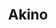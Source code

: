---
layout: place
title: "Akino"
permalink: /new-york/elmhurst/akino.html
stateAbbr: NY
stateName: New York
cityName: Elmhurst
place_id: ChIJc6fmxaxfwokRnKatMHUC1PA
photos:
  - name: >-
      places/ChIJc6fmxaxfwokRnKatMHUC1PA/photos/AeeoHcKWeBcj8mY-bb8A-4e3o1nzqCOFEb4IlbGSm-uKbKUpN2f95PahMipboB6jkwWO821mt0gKL6HBweSV5kUyubtqFa5ws6ZrxHEH5NH_lq0yOPV4QaCWzbzsu3dJAm6ijUOkEvnceVjB8ET1R7L6C8WRAZfFpkNnX21V_tSlazKFBHhhibQvEzj8VHBUCBdMvclEi2SVLUwLgBnj_E4baTCc3ItG86e6_dNGFXr159MzUhlklEIknkxNuemkiRltD_cUobUQtCWMt3S4nIFn-rdhI0R1d53G7DlQN8Q8oWOzG7WTP43rmFpYPAEmrd5x-9RI8dDoij7dB_XxlkiOHqPi7CNgHtPqaHZofpvfAnI-QGKTaEgeHTllcbpLbCDUaUQjSbmpYVVf01eMV2wOfxl6vvCTjgfLpHPl2goXfG-fJJ4
    widthPx: 4032
    heightPx: 3024
    authorAttributions:
      - displayName: Han Thu
        uri: https://maps.google.com/maps/contrib/106119741715819873611
        photoUri: >-
          https://lh3.googleusercontent.com/a-/ALV-UjXBOnl6ngk4C_qXeR6YUe7rcGZVAOd8t90RfOrYsI1yBnZrrnvg-Q=s100-p-k-no-mo
    flagContentUri: >-
      https://www.google.com/local/imagery/report/?cb_client=maps_api_places.places_api&image_key=!1e10!2sCIHM0ogKEICAgICi44b01AE&hl=en-US
    googleMapsUri: >-
      https://www.google.com/maps/place//data=!3m4!1e2!3m2!1sCIHM0ogKEICAgICi44b01AE!2e10!4m2!3m1!1s0x89c25facc5e6a773:0xf0d4027530ada69c
  - name: >-
      places/ChIJc6fmxaxfwokRnKatMHUC1PA/photos/AeeoHcJrcoan_91OxSbHMbD6pBUhxpzDUR43df8a9o3UfP43uiQxMFrsx4HdXGnllsBuASZkm0njgI2DA5t-HIqwpC2JiIOWsPMnvNuXuASmnD5kJmMkSTzzq02qO3DSX2bG9PCIlxFlbeH14yq-KxchuZUOjLiGd1d1xzJC8-RjF9HzMExtOOd5ZpbLx-gtADxQC_Nmp9d9HYGzDQCa0kRMoCOqjQq-DmbqNcEL7Es0OJFEDsdvSRYnBwqtF8ttb2dUm946FhJggUB6K2aGkw1iJpuULXN52FnpOgxzd8437snAXg
    widthPx: 1000
    heightPx: 750
    authorAttributions:
      - displayName: Akino
        uri: https://maps.google.com/maps/contrib/102034561832410557527
        photoUri: >-
          https://lh3.googleusercontent.com/a-/ALV-UjXydb1Q6RgjOv5-dbptNiqSLr6QTjhtD-VnlSKTf6_PgESFnjo=s100-p-k-no-mo
    flagContentUri: >-
      https://www.google.com/local/imagery/report/?cb_client=maps_api_places.places_api&image_key=!1e10!2sAF1QipNz7CM9NaFbXaGE5YNXZ3rVa-OK4-BdrzJrT8ES&hl=en-US
    googleMapsUri: >-
      https://www.google.com/maps/place//data=!3m4!1e2!3m2!1sAF1QipNz7CM9NaFbXaGE5YNXZ3rVa-OK4-BdrzJrT8ES!2e10!4m2!3m1!1s0x89c25facc5e6a773:0xf0d4027530ada69c
  - name: >-
      places/ChIJc6fmxaxfwokRnKatMHUC1PA/photos/AeeoHcJbMJidO2p6N6hvcbYI7uZRHQ9gkLObeKjJpbCRgiuXekGRgtZI2JrpOa8whMI1Jsyv_ts-gtXnDrhvgCC6NqGRva0-duRDjzXvLnCINSwgUbbA4RVmJUVDOUKeMk5t19XbvXtCuQOzVYMdJT5WQ2DDvEE_pCy7mu54WYmWWoBXL-iLthaii9o5JcijH_OyIN767UyrunW4YTqwPmJtId_N_Q0QF0oCzU5KMxbObMtIg0Gh3JkREdyLjYQdTpFcqY1wRR-YNd7Z5kJZ1WEv6MfbMBXwd5WoLpyNG4MIeJRAQfRdtPw-R2aalC3whvbRGmZ_NLUE_eec59b4aRYLZMO6Kq91YqNokI5E5P49RI3u-ulQe93NJf4fTL1FwBsIwUAEWB-iJVyUOUtTUvQjxo_pSXR_lY_rxzwfNzp8QGgVtA
    widthPx: 4800
    heightPx: 3200
    authorAttributions:
      - displayName: Howard Stark
        uri: https://maps.google.com/maps/contrib/107156480493865660091
        photoUri: >-
          https://lh3.googleusercontent.com/a-/ALV-UjW5PixKMFpRnIEUuw4V3EXMF56LYYJgCDeDl3IlBndl7zYpVO8=s100-p-k-no-mo
    flagContentUri: >-
      https://www.google.com/local/imagery/report/?cb_client=maps_api_places.places_api&image_key=!1e10!2sCIHM0ogKEICAgMDInMDXaA&hl=en-US
    googleMapsUri: >-
      https://www.google.com/maps/place//data=!3m4!1e2!3m2!1sCIHM0ogKEICAgMDInMDXaA!2e10!4m2!3m1!1s0x89c25facc5e6a773:0xf0d4027530ada69c
  - name: >-
      places/ChIJc6fmxaxfwokRnKatMHUC1PA/photos/AeeoHcL9yV9TqyCifBTm9Gkcd6YXgbpzsYIbvnRyXhYqf4uezK3pv-DzP_uIbijz2Kv1s266U0DEil2mfoXtIRuYBlkYrjIwTkuGiR-y34kiJqm2DhAyWmWQC0J3zeGMWgU9DxyMQIxZQJmHyJXRLvVkHT9SjN2CLqo-u3WBgqany_7W5Ii8jXNQ-H2cFRYr5Kj2fZSfJomj2vaxnNOJSIPmln434k5OWIYdkLbJwZRwtIHJIqnJhVDjJuP0cf-6xPbKI68Arnw4-EzRXIwJBVv3DHiW6amSwDsD2rkT7-bEhkOyN8ePhZ9LrhzYh-gxfurQfRFcCdAvZVc5jBAaQjLBpqXVKLnP0uOy6gx9a78KGR-yBQi_dBQ9p5d3N02JIoFvpcmigeZlWQuL0oBW7igxF-21bBoVEsmRy8S7hqvL-WjL-A
    widthPx: 3024
    heightPx: 4032
    authorAttributions:
      - displayName: Lana Li
        uri: https://maps.google.com/maps/contrib/102423927056822325573
        photoUri: >-
          https://lh3.googleusercontent.com/a-/ALV-UjWVCU1RBrszSarxBMB20injN4T8_TQsH_WbDeN3NdNZc8jGn4l--g=s100-p-k-no-mo
    flagContentUri: >-
      https://www.google.com/local/imagery/report/?cb_client=maps_api_places.places_api&image_key=!1e10!2sCIHM0ogKEICAgMDIxIKVUw&hl=en-US
    googleMapsUri: >-
      https://www.google.com/maps/place//data=!3m4!1e2!3m2!1sCIHM0ogKEICAgMDIxIKVUw!2e10!4m2!3m1!1s0x89c25facc5e6a773:0xf0d4027530ada69c
  - name: >-
      places/ChIJc6fmxaxfwokRnKatMHUC1PA/photos/AeeoHcLIyHW9Jy9V1Dd4BOVzt2wRSitXORJiSTBM6tj7c0lJT-LEvOnwS2u1Q_dWIzlPutLD7noN_bwKJ1jari5j4h_DD3ekS9g2tn-CrGuCMQK7q5Up-zZES0hOKXJJSbetnEt1_jBS-CcEVXGQLLiQqlTZ35QjPdXIl6Ejs_b1iXnUqbRBTwjh2QNr__44Lc8jzZuae3sIyGmZpmydDP71G7rAbcVDiwJFXlCNUDq--3fB0DwjqSE-OKWy6n2CVQO8kFvpaWD4hCc2xRfM2Ca5wYDclT56lknWpj8MuhQ1-KplCrWYJQmMcPq0TUUDZoghrfTYiBrqpXI4vxVAPyW1bKf_L6eB2x4khG3aPIIJtcZy_N3zVDpWwS8qaUSfjZglYaZ5S0Mw-C23LthCBNa9TMME8gFucYZipcqxD93fVKNmaA
    widthPx: 3024
    heightPx: 4032
    authorAttributions:
      - displayName: Yvngumar
        uri: https://maps.google.com/maps/contrib/117741537574412396344
        photoUri: >-
          https://lh3.googleusercontent.com/a-/ALV-UjXD9lwzU-TUbUlB-aHjIB0-6IiRSX1a0ddcU680siv-0R9KtgEN7Q=s100-p-k-no-mo
    flagContentUri: >-
      https://www.google.com/local/imagery/report/?cb_client=maps_api_places.places_api&image_key=!1e10!2sCIHM0ogKEICAgMDIoNL8bg&hl=en-US
    googleMapsUri: >-
      https://www.google.com/maps/place//data=!3m4!1e2!3m2!1sCIHM0ogKEICAgMDIoNL8bg!2e10!4m2!3m1!1s0x89c25facc5e6a773:0xf0d4027530ada69c
  - name: >-
      places/ChIJc6fmxaxfwokRnKatMHUC1PA/photos/AeeoHcL4hnOgQ2f7P7a6cDqOGXLDg9MPwEYYNnQgnFKU8e9zf0Y3jJUMnkpBCx_QMcYDBGVhLu_GPUmsXlMAo1VsyXjn-4YyK97r2nvmwkoGbI_xajajhCeG4PgaQvzPaAfuR6t3HjtfDQDM_owEunkewjeGKGuXmewc2qROH15I8HzAKC_Y6VJzla9lnfe-MrMcsGweTyUNPbm019nkGZ83QKxcSiUGgB_obak4q6ziHbXr29zyKKpfVg0RyqpFWCVVVGc_kUuzq26iwR5djIQ-w7ePGnBSAXxcCCFN-xRFN1l7Q7-_HnCySwB7lse8ZExsiSGDJrJkX-0DszeE8Esk0s0Brpy5gvsukPrZ1x32ybdQFugACmCBBZhpE60aCQkQao6m95Af4WoxKM2Fgeqsq3zvDyFnFq3CyMY5WHIKLW6_xw
    widthPx: 4000
    heightPx: 3000
    authorAttributions:
      - displayName: pooky pk
        uri: https://maps.google.com/maps/contrib/106408528554234513528
        photoUri: >-
          https://lh3.googleusercontent.com/a-/ALV-UjWSIa2GUDOgdt3Hs0n_QgxJ80VDrudo5glvjrhWrerfyMFb-f-OCA=s100-p-k-no-mo
    flagContentUri: >-
      https://www.google.com/local/imagery/report/?cb_client=maps_api_places.places_api&image_key=!1e10!2sCIHM0ogKEICAgICLqOnbWg&hl=en-US
    googleMapsUri: >-
      https://www.google.com/maps/place//data=!3m4!1e2!3m2!1sCIHM0ogKEICAgICLqOnbWg!2e10!4m2!3m1!1s0x89c25facc5e6a773:0xf0d4027530ada69c
  - name: >-
      places/ChIJc6fmxaxfwokRnKatMHUC1PA/photos/AeeoHcL1U0BnqZ0QuL4V8_3PWT4Is-3ZuR1NvixMrkyvY9QthJYEhJfdQkntOsoficgDOFqlvXmS5yK_dr9Q6-yzVxyBZa83ClUJA3b2W7x7bfvpXkEdCzXY4IaZ_p6HuxLYSloxNpTSi-dcCHrqS1l9EvgZ0awSRy1qVulxRnWbx_tGIc-G-pROLXMpfk7-IhgsqRJAPLd3pRX2kJ-FRDez11sAFNtc0dwtPY5eZddHK2inTA6nxNLFEn3Ffl2bDxpMzoXYizW2-B2YDdAAgGp2sLj5PxqSYvl9jX2Nog7jyeCgiYi-A0Tt6r1TI8b-SlsSEU3HrQxZ_jAzakNtnI2pZUlfOIjmvNIKZ0l6xBFJCNJPLRm9dZ5raFcETfmF80j6CODqPwhDW-lIRl13ZMFTxR5aLy80cd1Qz_SfwPnq53GPrQ
    widthPx: 3600
    heightPx: 4800
    authorAttributions:
      - displayName: Anita Khabir
        uri: https://maps.google.com/maps/contrib/102605145246751433106
        photoUri: >-
          https://lh3.googleusercontent.com/a-/ALV-UjXdBWxBQ76TNYs_i5VhfVo083N0-91kzmI8XpytLiJEEbVPRh93=s100-p-k-no-mo
    flagContentUri: >-
      https://www.google.com/local/imagery/report/?cb_client=maps_api_places.places_api&image_key=!1e10!2sCIHM0ogKEICAgMDAhtyaDA&hl=en-US
    googleMapsUri: >-
      https://www.google.com/maps/place//data=!3m4!1e2!3m2!1sCIHM0ogKEICAgMDAhtyaDA!2e10!4m2!3m1!1s0x89c25facc5e6a773:0xf0d4027530ada69c
  - name: >-
      places/ChIJc6fmxaxfwokRnKatMHUC1PA/photos/AeeoHcIuFsqdJQlpJZrZnCbeRgmvlkcXXx5k7O1vPnBzDIiVSPboR7ei62RcS2CVvPCVLeZU7LheV2CqzHilqEpO-0_ll95h0ZRekhf4-3hGbxKHq4mXuPbg0OG8MPENgAEE9F-v7XWUWkKz4b6UAnsYzFG_8Plz776VprobHQiotBei6mnMejlopqBaKG--_VgDC5ax0KLKtQNKjlg8iK2u-cAd_3vnXIbzOvPXw_nrbUkrASbzujRYgvx_Y2LIlaclu5EsiWGxa3UfuONYFDUBDK8xYCTouLukaTSJ327Ay3c5_dIgwWsLok_9rPLmhwL9AUwdRS3vn_KEUIDYRvPJ7ii21eDAPM8uH-bpPHTYwe8FUNTe5jhsqHrHQhwIuBinijXxpRqX3XA_dc0cSQq6b-Q9A_65YdAkftLXCkNXo-RcOVr3
    widthPx: 3024
    heightPx: 4032
    authorAttributions:
      - displayName: ench4rm
        uri: https://maps.google.com/maps/contrib/106993724562760837895
        photoUri: >-
          https://lh3.googleusercontent.com/a/ACg8ocJehKOoorzmNOMSfqEPWXSaOk2Ufal0jcJSTD7BX8rguiC3k3w=s100-p-k-no-mo
    flagContentUri: >-
      https://www.google.com/local/imagery/report/?cb_client=maps_api_places.places_api&image_key=!1e10!2sCIHM0ogKEICAgIDb4-jqnQE&hl=en-US
    googleMapsUri: >-
      https://www.google.com/maps/place//data=!3m4!1e2!3m2!1sCIHM0ogKEICAgIDb4-jqnQE!2e10!4m2!3m1!1s0x89c25facc5e6a773:0xf0d4027530ada69c
  - name: >-
      places/ChIJc6fmxaxfwokRnKatMHUC1PA/photos/AeeoHcJ4SdAvU7CQy95IuohFym2Gu8v_vYDJbStqI1c7DwNZfHJkkwBFNh-PvkroJTdrTXJ0E3sWrVuuIwjWVnyY7qBLyo6XhJhn8W78gpB9-iwrJKoTGsd_Z7xZEGl_INEpO4Bs0VHO-zfUFjPXlJA8PHy8kS7Xof0I9sjwEi3dHKCjwW2gl8gmhx84UflkcFUh_iRKBqGvlUndC39uQ0Aw30Q6Fd55GWE63Xn04-n98MrELZ91WfHg3B5bopQOSgTbzWAhBOLXPcPgjd52Ge4IY8osXqQODb6Kqu_bY70nMVd9Rl1o03dHZytF25oV-jRaYPxLYrOtnPgHtTXAeotp9Djg_abzawfxG6MauwRM3jjWZ9A37ICCmKMy3IPVzk4DVPTdB39xbk144_7MAklfnFnn99WDR1EuDQRjQmblyozv61iZ
    widthPx: 3600
    heightPx: 4800
    authorAttributions:
      - displayName: Jutachon Bootsabong (Milk)
        uri: https://maps.google.com/maps/contrib/115046532451350571055
        photoUri: >-
          https://lh3.googleusercontent.com/a-/ALV-UjVrO-VWC4Wa-itqBNRq2HyKa8fpdJQhVBc5htJ0DMYygCy27BPy2w=s100-p-k-no-mo
    flagContentUri: >-
      https://www.google.com/local/imagery/report/?cb_client=maps_api_places.places_api&image_key=!1e10!2sCIHM0ogKEICAgIDD9NS09wE&hl=en-US
    googleMapsUri: >-
      https://www.google.com/maps/place//data=!3m4!1e2!3m2!1sCIHM0ogKEICAgIDD9NS09wE!2e10!4m2!3m1!1s0x89c25facc5e6a773:0xf0d4027530ada69c
  - name: >-
      places/ChIJc6fmxaxfwokRnKatMHUC1PA/photos/AeeoHcLIpt57Dgkzfgw0uOezwta3TKHv1JDDaMm6AyS4xnTIKQAhiSeIS5mVOpbhEKqsAIQw0NvZ65VYfowfwrD4kCCClVNgiDHRffbEJT1dZVEeww_tooIsvczGEO-EVXnfUNj5crUYq_mE7GWaiY_hkDUW3iPuwOBCkc6U4GcYKjpjdBOoE7kCmsktP8AQJ5ZdQzQm_LfQwZQQrsU01y4IaS-5A6WHgW7zLmIW_oHKAo9sT3IlqwuWAR2vwK9Jivipg2vbnbCQAYBQ9q4DySgutsJl-gFFNTUVbQaB82p3BPKSqtUHHlc4LstTkfY88pS-5S7jb_3zflpfSwQJuXVRYBFl44o3EkxdWRDW1xqlSHY46rK_ZCDA_XOFZoyCAwOuafO7mYQdUHIAtlU91Bk4pysDd2eFQWD6VmApal0VtS6sSzU
    widthPx: 3000
    heightPx: 4000
    authorAttributions:
      - displayName: Jelvis Ferreira
        uri: https://maps.google.com/maps/contrib/110404848055553481505
        photoUri: >-
          https://lh3.googleusercontent.com/a-/ALV-UjUJST_W9MNsTmZUI4QrHbNwH9hBJZZOSZ1o89ppfkvfb6DCJUm2bg=s100-p-k-no-mo
    flagContentUri: >-
      https://www.google.com/local/imagery/report/?cb_client=maps_api_places.places_api&image_key=!1e10!2sCIHM0ogKEICAgICXqM2YhAE&hl=en-US
    googleMapsUri: >-
      https://www.google.com/maps/place//data=!3m4!1e2!3m2!1sCIHM0ogKEICAgICXqM2YhAE!2e10!4m2!3m1!1s0x89c25facc5e6a773:0xf0d4027530ada69c
address: 82-80 Broadway, Elmhurst, NY 11373, USA
street: 82-80 Broadway
city: Elmhurst
state: NY
zip: '11373'
country: USA
neighborhood: Elmhurst
latitude: '40.741191'
longitude: '-73.881393'
accessibility_options:
  wheelchairAccessibleParking: true
  wheelchairAccessibleEntrance: true
  wheelchairAccessibleRestroom: true
  wheelchairAccessibleSeating: true
business_status: OPERATIONAL
name: Akino
google_maps_links:
  directionsUri: >-
    https://www.google.com/maps/dir//''/data=!4m7!4m6!1m1!4e2!1m2!1m1!1s0x89c25facc5e6a773:0xf0d4027530ada69c!3e0
  placeUri: https://maps.google.com/?cid=17353497966516479644
  writeAReviewUri: >-
    https://www.google.com/maps/place//data=!4m3!3m2!1s0x89c25facc5e6a773:0xf0d4027530ada69c!12e1
  reviewsUri: >-
    https://www.google.com/maps/place//data=!4m4!3m3!1s0x89c25facc5e6a773:0xf0d4027530ada69c!9m1!1b1
  photosUri: >-
    https://www.google.com/maps/place//data=!4m3!3m2!1s0x89c25facc5e6a773:0xf0d4027530ada69c!10e5
primary_type: Sushi Restaurant
opening_hours:
  regular: null
  current: null
secondary_opening_hours:
  regular:
    weekdayDescriptions: null
    type: null
  current:
    weekdayDescriptions: null
    type: null
phone: (718) 779-8280
price_level: PRICE_LEVEL_MODERATE
price_range: $30 &ndash; $50
rating: '4.3'
rating_count: 1418
website: https://www.akinonewyork.com/
description: >-
  An extensive menu of causal Japanese udon, donburi, & sushi in a modern,
  industrial dining room.
reviews:
  - name: >-
      places/ChIJc6fmxaxfwokRnKatMHUC1PA/reviews/ChdDSUhNMG9nS0VJQ0FnTUR3bGE3LXV3RRAB
    relativePublishTimeDescription: 2 weeks ago
    rating: 4
    text:
      text: >-
        Recently came back here with my friend and honestly, you can’t ask for
        more it’s super delicious. The fish seems fresh and you can see the
        sushi chef’s right there cutting and slicing everything. I’d say the
        portions for the appetizers and stuff on the menu are kind of small but
        it makes sense. Our waiter attended us maybe once or twice but I like
        that since we don’t have to be interrupted. Overall, it’s such a nice
        place. I think it could be a little more affordable, but you can’t
        really beat the price when it comes to 2025.
      languageCode: en
    originalText:
      text: >-
        Recently came back here with my friend and honestly, you can’t ask for
        more it’s super delicious. The fish seems fresh and you can see the
        sushi chef’s right there cutting and slicing everything. I’d say the
        portions for the appetizers and stuff on the menu are kind of small but
        it makes sense. Our waiter attended us maybe once or twice but I like
        that since we don’t have to be interrupted. Overall, it’s such a nice
        place. I think it could be a little more affordable, but you can’t
        really beat the price when it comes to 2025.
      languageCode: en
    authorAttribution:
      displayName: Danielle Sato
      uri: https://www.google.com/maps/contrib/109805133016795875350/reviews
      photoUri: >-
        https://lh3.googleusercontent.com/a-/ALV-UjWaeA3Z0PpphxlFbrmB1xglzl3Jiv_1fTTEl4PlxFfJkjjEiQg=s128-c0x00000000-cc-rp-mo-ba3
    publishTime: '2025-03-27T08:39:02.489825Z'
    flagContentUri: >-
      https://www.google.com/local/review/rap/report?postId=ChdDSUhNMG9nS0VJQ0FnTUR3bGE3LXV3RRAB&d=17924085&t=1
    googleMapsUri: >-
      https://www.google.com/maps/reviews/data=!4m6!14m5!1m4!2m3!1sChdDSUhNMG9nS0VJQ0FnTUR3bGE3LXV3RRAB!2m1!1s0x89c25facc5e6a773:0xf0d4027530ada69c
  - name: >-
      places/ChIJc6fmxaxfwokRnKatMHUC1PA/reviews/ChdDSUhNMG9nS0VJQ0FnTURRamZPdjl3RRAB
    relativePublishTimeDescription: a month ago
    rating: 4
    text:
      text: >-
        I’ve came here several times when Akino had the outdoor seating in the
        parking lot and also experienced the indoor seating. The outdoor seating
        was a bit uncomfortable, so glad they got rid of it.


        The service has been pretty good. I’ve never had an issue except for the
        time I found something in my water and asked for a new one. The food
        itself is good! I love the variety of menu items and no limit on sashimi
        is great.


        This is one of the only two Japanese spots I go to in the area. I would
        recommend this spot to anyone visiting Elmhurst or craving for sushi and
        sashimi or even for a special occasion.
      languageCode: en
    originalText:
      text: >-
        I’ve came here several times when Akino had the outdoor seating in the
        parking lot and also experienced the indoor seating. The outdoor seating
        was a bit uncomfortable, so glad they got rid of it.


        The service has been pretty good. I’ve never had an issue except for the
        time I found something in my water and asked for a new one. The food
        itself is good! I love the variety of menu items and no limit on sashimi
        is great.


        This is one of the only two Japanese spots I go to in the area. I would
        recommend this spot to anyone visiting Elmhurst or craving for sushi and
        sashimi or even for a special occasion.
      languageCode: en
    authorAttribution:
      displayName: Jessica Deng
      uri: https://www.google.com/maps/contrib/108131938939792542236/reviews
      photoUri: >-
        https://lh3.googleusercontent.com/a-/ALV-UjWbozhrJNd86RIfBd0tXgQAQTu9TwfAwoq7F3lqs9mR8BPt9yYK7g=s128-c0x00000000-cc-rp-mo-ba3
    publishTime: '2025-03-13T00:27:10.188334Z'
    flagContentUri: >-
      https://www.google.com/local/review/rap/report?postId=ChdDSUhNMG9nS0VJQ0FnTURRamZPdjl3RRAB&d=17924085&t=1
    googleMapsUri: >-
      https://www.google.com/maps/reviews/data=!4m6!14m5!1m4!2m3!1sChdDSUhNMG9nS0VJQ0FnTURRamZPdjl3RRAB!2m1!1s0x89c25facc5e6a773:0xf0d4027530ada69c
  - name: >-
      places/ChIJc6fmxaxfwokRnKatMHUC1PA/reviews/ChdDSUhNMG9nS0VJQ0FnTURJb05MOHpnRRAB
    relativePublishTimeDescription: a week ago
    rating: 3
    text:
      text: >-
        There are a couple reasons why I rated this place so low. Mainly just
        centered on pricing alone. For nearly $50!! which is what you have to
        pay for if you want the buffet special you get access to their entire
        list of sushi rolls which they have plenty of options which I will give
        them added points for variety on the menu. Their takeout boxes are crazy
        priced as in you can get a few signature rolls or so for their least
        price which would be close to $25 and trust me you won’t be filled on
        that. If you waste any food they will add that to your bill depending on
        what was ordered specifically and what quantity. If you want to take any
        leftovers home I believe it would $20 to your bill as well. They add
        gratuity as not a tip but a mandatory payment on your bill. The place is
        also kind of squished together as in not much place to bring your family
        or group of friends if you want to dine in since it’s always busy. There
        are a handful of people cooking and working the joint so at least the
        wait time is not bad 5-10 mins tops depending on what you ordered. You
        have to circle everything you want on a menu before you order and be
        careful as in buffets you tend to fill up much faster then anticipated.
        Circle a few things you can handle eating so you avoid any extra fees
        and if you want to eat more you can do so by asking for another menu.
        They do have soju as well as some drinks on the bar.
      languageCode: en
    originalText:
      text: >-
        There are a couple reasons why I rated this place so low. Mainly just
        centered on pricing alone. For nearly $50!! which is what you have to
        pay for if you want the buffet special you get access to their entire
        list of sushi rolls which they have plenty of options which I will give
        them added points for variety on the menu. Their takeout boxes are crazy
        priced as in you can get a few signature rolls or so for their least
        price which would be close to $25 and trust me you won’t be filled on
        that. If you waste any food they will add that to your bill depending on
        what was ordered specifically and what quantity. If you want to take any
        leftovers home I believe it would $20 to your bill as well. They add
        gratuity as not a tip but a mandatory payment on your bill. The place is
        also kind of squished together as in not much place to bring your family
        or group of friends if you want to dine in since it’s always busy. There
        are a handful of people cooking and working the joint so at least the
        wait time is not bad 5-10 mins tops depending on what you ordered. You
        have to circle everything you want on a menu before you order and be
        careful as in buffets you tend to fill up much faster then anticipated.
        Circle a few things you can handle eating so you avoid any extra fees
        and if you want to eat more you can do so by asking for another menu.
        They do have soju as well as some drinks on the bar.
      languageCode: en
    authorAttribution:
      displayName: Yvngumar
      uri: https://www.google.com/maps/contrib/117741537574412396344/reviews
      photoUri: >-
        https://lh3.googleusercontent.com/a-/ALV-UjXD9lwzU-TUbUlB-aHjIB0-6IiRSX1a0ddcU680siv-0R9KtgEN7Q=s128-c0x00000000-cc-rp-mo-ba4
    publishTime: '2025-04-06T04:58:42.501232Z'
    flagContentUri: >-
      https://www.google.com/local/review/rap/report?postId=ChdDSUhNMG9nS0VJQ0FnTURJb05MOHpnRRAB&d=17924085&t=1
    googleMapsUri: >-
      https://www.google.com/maps/reviews/data=!4m6!14m5!1m4!2m3!1sChdDSUhNMG9nS0VJQ0FnTURJb05MOHpnRRAB!2m1!1s0x89c25facc5e6a773:0xf0d4027530ada69c
  - name: >-
      places/ChIJc6fmxaxfwokRnKatMHUC1PA/reviews/ChZDSUhNMG9nS0VJQ0FnTUNBMnZ6blRREAE
    relativePublishTimeDescription: 2 months ago
    rating: 5
    text:
      text: >-
        Took the boys out tonight for some of the best sushi in NYC! Akino
        (82-80 Broadway, Elmhurst, NY 11373)We went here at around 5PM and the
        place was very busy for early dinner. I can imagine how busy this place
        can get during the weekends

        The sushi was so good and their dinner menu

        included unlimited sashimi. My sons loved everything from the soup,the
        rolls, tempura, and sashimi. Go with a big group so

        you get to try more things. I went mainly for the

        sashimi salmon and it is out of this world. Great quality fish and
        fresh. It is where every meal is a journey of flavor and culture. Highly
        Recommended! #akino #Queens
      languageCode: en
    originalText:
      text: >-
        Took the boys out tonight for some of the best sushi in NYC! Akino
        (82-80 Broadway, Elmhurst, NY 11373)We went here at around 5PM and the
        place was very busy for early dinner. I can imagine how busy this place
        can get during the weekends

        The sushi was so good and their dinner menu

        included unlimited sashimi. My sons loved everything from the soup,the
        rolls, tempura, and sashimi. Go with a big group so

        you get to try more things. I went mainly for the

        sashimi salmon and it is out of this world. Great quality fish and
        fresh. It is where every meal is a journey of flavor and culture. Highly
        Recommended! #akino #Queens
      languageCode: en
    authorAttribution:
      displayName: Eric Helferich
      uri: https://www.google.com/maps/contrib/103044406618663302299/reviews
      photoUri: >-
        https://lh3.googleusercontent.com/a/ACg8ocIzHISkYkHWptQoQ_ffRzvWyfhvQIdc4J5qLPV1e4htDAa91Q=s128-c0x00000000-cc-rp-mo-ba4
    publishTime: '2025-01-31T04:00:31.300277Z'
    flagContentUri: >-
      https://www.google.com/local/review/rap/report?postId=ChZDSUhNMG9nS0VJQ0FnTUNBMnZ6blRREAE&d=17924085&t=1
    googleMapsUri: >-
      https://www.google.com/maps/reviews/data=!4m6!14m5!1m4!2m3!1sChZDSUhNMG9nS0VJQ0FnTUNBMnZ6blRREAE!2m1!1s0x89c25facc5e6a773:0xf0d4027530ada69c
  - name: >-
      places/ChIJc6fmxaxfwokRnKatMHUC1PA/reviews/ChZDSUhNMG9nS0VJQ0FnTUNJNktQb0RBEAE
    relativePublishTimeDescription: 2 weeks ago
    rating: 5
    text:
      text: >-
        Made reservations in advance for a party of 8 on a Saturday evening. Our
        table was ready as we got there and they have a time limit of 2 hrs.
        Very efficient AYCE ordering system, where you write down the number of
        plates you want for each respective item. We HAD to get their sashimi
        pieces, which were thinly sliced and very fresh! We DOWNED the platter
        in 10 min LOL Reasonably priced AYCE prices for lunch + dinner as well,
        considering their quality.


        Service is great as well! They also have a newly built section, which
        was bright and clean. Highly recommend if you're in the Elmhurst area,
        but be sure to make reservations in advance as it's a very popular spot!
      languageCode: en
    originalText:
      text: >-
        Made reservations in advance for a party of 8 on a Saturday evening. Our
        table was ready as we got there and they have a time limit of 2 hrs.
        Very efficient AYCE ordering system, where you write down the number of
        plates you want for each respective item. We HAD to get their sashimi
        pieces, which were thinly sliced and very fresh! We DOWNED the platter
        in 10 min LOL Reasonably priced AYCE prices for lunch + dinner as well,
        considering their quality.


        Service is great as well! They also have a newly built section, which
        was bright and clean. Highly recommend if you're in the Elmhurst area,
        but be sure to make reservations in advance as it's a very popular spot!
      languageCode: en
    authorAttribution:
      displayName: Veronica Leong
      uri: https://www.google.com/maps/contrib/106224111647418737820/reviews
      photoUri: >-
        https://lh3.googleusercontent.com/a-/ALV-UjVL6-6ckNbPO7pb_Bisfjmo22YgNuPqnLehpCYgMPEweXiGjy-9=s128-c0x00000000-cc-rp-mo-ba4
    publishTime: '2025-03-29T23:21:53.683046Z'
    flagContentUri: >-
      https://www.google.com/local/review/rap/report?postId=ChZDSUhNMG9nS0VJQ0FnTUNJNktQb0RBEAE&d=17924085&t=1
    googleMapsUri: >-
      https://www.google.com/maps/reviews/data=!4m6!14m5!1m4!2m3!1sChZDSUhNMG9nS0VJQ0FnTUNJNktQb0RBEAE!2m1!1s0x89c25facc5e6a773:0xf0d4027530ada69c
parking_options:
  freeParkingLot: true
  freeStreetParking: true
  valetParking: false
payment_options:
  acceptsCreditCards: true
  acceptsDebitCards: true
  acceptsCashOnly: false
  acceptsNfc: true
allow_dogs: null
curbside_pickup: null
delivery: true
dine_in: true
good_for_children: true
good_for_groups: true
good_for_sports: false
live_music: false
menu_for_children: false
outdoor_seating: null
reservable: true
restroom: true
serves_beer: true
serves_breakfast: false
serves_brunch: false
serves_cocktails: null
serves_coffee: false
serves_dinner: true
serves_dessert: true
serves_lunch: true
serves_vegetarian_food: false
serves_wine: true
takeout: true

---